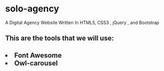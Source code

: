# solo-agency
A Digital Agency Website Written In HTML5, CSS3 , jQuery , and Bootstrap 

<h2>This are the tools that we will use:<h2>
  <li> Font Awesome </li>
  <li> Owl-carousel </li>
  